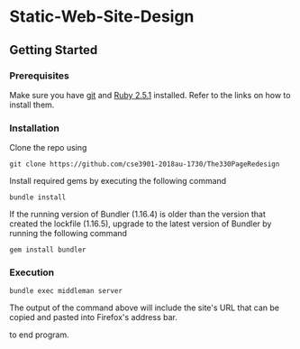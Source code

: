 # Static-Web-Site-Design

## Getting Started

### Prerequisites
Make sure you have [git](https://git-scm.com/) and [Ruby 2.5.1](https://ruby-doc.org/) installed. Refer to the links on how to install them.

### Installation
Clone the repo using
```
git clone https://github.com/cse3901-2018au-1730/The330PageRedesign
```

Install required gems by executing the following command
```
bundle install
```
If the running version of Bundler (1.16.4) is older than the version that created the lockfile (1.16.5), upgrade to the latest version of Bundler by running the following command
```
gem install bundler
```

### Execution
```
bundle exec middleman server
```
The output of the command above will include the site's URL that can be copied and pasted into Firefox's address bar.

<Control><C> to end program.
